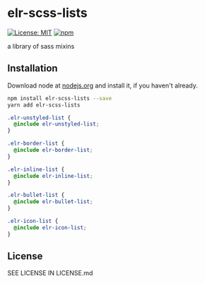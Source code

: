 # elr-scss-lists

[![License: MIT](https://img.shields.io/badge/License-MIT-yellow.svg)](https://opensource.org/licenses/MIT)
[![npm](https://img.shields.io/npm/dm/elr-scss-lists.svg?style=flat)](https://npmjs.com/package/elr-scss-lists)

a library of sass mixins

## Installation

Download node at [nodejs.org](http://nodejs.org) and install it, if you haven't already.

```sh
npm install elr-scss-lists --save
yarn add elr-scss-lists
```

```scss
.elr-unstyled-list {
  @include elr-unstyled-list;
}

.elr-border-list {
  @include elr-border-list;
}

.elr-inline-list {
  @include elr-inline-list;
}

.elr-bullet-list {
  @include elr-bullet-list;
}

.elr-icon-list {
  @include elr-icon-list;
}
```

## License

SEE LICENSE IN LICENSE.md
